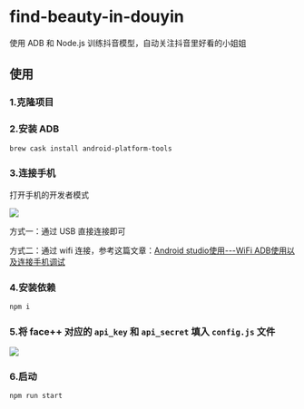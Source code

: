 # find-beauty-in-douyin
使用 ADB 和 Node.js 训练抖音模型，自动关注抖音里好看的小姐姐


## 使用

### 1.克隆项目

### 2.安装 ADB

```bash
brew cask install android-platform-tools
```
### 3.连接手机

打开手机的开发者模式

![](https://user-gold-cdn.xitu.io/2019/7/14/16bec4576942ca66?w=324&h=684&f=png&s=69355)

方式一：通过 USB 直接连接即可

方式二：通过 wifi 连接，参考这篇文章：[Android studio使用---WiFi ADB使用以及连接手机调试](https://blog.csdn.net/xiabing082/article/details/54376461)

### 4.安装依赖

```bash
npm i
```

### 5.将 face++ 对应的 `api_key` 和 `api_secret` 填入 `config.js` 文件

![](https://user-gold-cdn.xitu.io/2019/7/13/16bebef6729ff184?w=2396&h=406&f=png&s=66331)

### 6.启动

```bash
npm run start
```